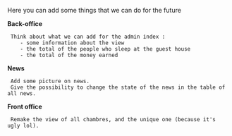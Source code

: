Here you can add some things that we can do for the future

**Back-office**
     
     Think about what we can add for the admin index :
        - some information about the view 
        - the total of the people who sleep at the guest house
        - the total of the money earned 
     
**News** 
 
     Add some picture on news.
     Give the possibility to change the state of the news in the table of all news.
     
     
 **Front office** 

     Remake the view of all chambres, and the unique one (because it's ugly lol).
     
